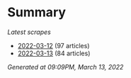 # Summary
*Latest scrapes*
* [2022-03-12](https://github.com/nuuuwan/news_lk/blob/data/news_lk.2022-03-12.json) (97 articles)
* [2022-03-13](https://github.com/nuuuwan/news_lk/blob/data/news_lk.2022-03-13.json) (84 articles)

*Generated at 09:09PM, March 13, 2022*